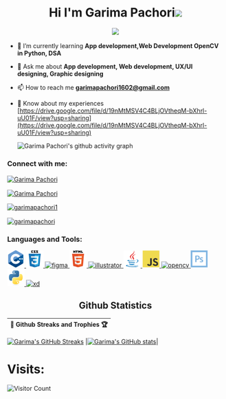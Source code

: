<h1 align="center">Hi I'm Garima Pachori<img src="https://raw.githubusercontent.com/aemmadi/aemmadi/master/wave.gif" width="30px"></h1>
<p align="center">
  <img src="https://media-exp1.licdn.com/dms/image/C5616AQH6abTt2JCyGA/profile-displaybackgroundimage-shrink_350_1400/0/1643036942944?e=2147483647&v=beta&t=K9d9xg1pLRHho9J8rVQeRc615vAMe8z722vic6IfrO4">
 </p>

<p align="left">  </p>

- 🌱 I’m currently learning **App development,Web Development OpenCV in Python, DSA**

- 💬 Ask me about **App development, Web development, UX/UI designing, Graphic designing**

- 📫 How to reach me **garimapachori1602@gmail.com**

- 📄 Know about my experiences [https://drive.google.com/file/d/19nMtMSV4C4BLjOVtheqM-bXhrl-uU01F/view?usp=sharing](https://drive.google.com/file/d/19nMtMSV4C4BLjOVtheqM-bXhrl-uU01F/view?usp=sharing)


  ![Garima Pachori's github activity graph](https://activity-graph.herokuapp.com/graph?username=garima-pachori&theme=react-dark)
<h3 align="left">Connect with me:</h3>
<p align="left">
</a>
  <a href="https://www.linkedin.com/in/garima-pachori/" target="blank"
    ><img
      align="center"
      src="https://raw.githubusercontent.com/rahuldkjain/github-profile-readme-generator/master/src/images/icons/Social/linked-in-alt.svg"
      alt="Garima Pachori"
      height="30"
      width="40"
  /></a>
 
  <a href="https://www.instagram.com/garima_pachori/" target="blank"
    ><img
      align="center"
      src="https://cdn-icons-png.flaticon.com/512/174/174855.png"
      alt="Garima Pachori"
      height="40"
      width="40"></a>

  <a href="https://twitter.com/garimapachori1" target="blank">
  <img align="center" 
  src="https://raw.githubusercontent.com/rahuldkjain/github-profile-readme-generator/master/src/images/icons/Social/twitter.svg" 
  alt="garimapachori1" 
  height="30" 
  width="40" /></a>

  <a href="https://www.codechef.com/users/garimapachori" 
  target="blank">
  <img align="center" src="https://cdn.jsdelivr.net/npm/simple-icons@3.1.0/icons/codechef.svg" 
  alt="garimapachori" 
  height="30" 
  width="40" /></a>
 
</p>
</p>

<h3 align="left">Languages and Tools:</h3>
<p align="left"> <a href="https://www.w3schools.com/cpp/" target="_blank" rel="noreferrer"> <img src="https://raw.githubusercontent.com/devicons/devicon/master/icons/cplusplus/cplusplus-original.svg" alt="cplusplus" width="40" height="40"/> </a> <a href="https://www.w3schools.com/css/" target="_blank" rel="noreferrer"> <img src="https://raw.githubusercontent.com/devicons/devicon/master/icons/css3/css3-original-wordmark.svg" alt="css3" width="40" height="40"/> </a> <a href="https://www.figma.com/" target="_blank" rel="noreferrer"> <img src="https://www.vectorlogo.zone/logos/figma/figma-icon.svg" alt="figma" width="40" height="40"/> </a> <a href="https://www.w3.org/html/" target="_blank" rel="noreferrer"> <img src="https://raw.githubusercontent.com/devicons/devicon/master/icons/html5/html5-original-wordmark.svg" alt="html5" width="40" height="40"/> </a> <a href="https://www.adobe.com/in/products/illustrator.html" target="_blank" rel="noreferrer"> <img src="https://www.vectorlogo.zone/logos/adobe_illustrator/adobe_illustrator-icon.svg" alt="illustrator" width="40" height="40"/> </a> <a href="https://www.java.com" target="_blank" rel="noreferrer"> <img src="https://raw.githubusercontent.com/devicons/devicon/master/icons/java/java-original.svg" alt="java" width="40" height="40"/> </a> <a href="https://developer.mozilla.org/en-US/docs/Web/JavaScript" target="_blank" rel="noreferrer"> <img src="https://raw.githubusercontent.com/devicons/devicon/master/icons/javascript/javascript-original.svg" alt="javascript" width="40" height="40"/> </a> <a href="https://opencv.org/" target="_blank" rel="noreferrer"> <img src="https://www.vectorlogo.zone/logos/opencv/opencv-icon.svg" alt="opencv" width="40" height="40"/> </a> <a href="https://www.photoshop.com/en" target="_blank" rel="noreferrer"> <img src="https://raw.githubusercontent.com/devicons/devicon/master/icons/photoshop/photoshop-line.svg" alt="photoshop" width="40" height="40"/> </a> <a href="https://www.python.org" target="_blank" rel="noreferrer"> <img src="https://raw.githubusercontent.com/devicons/devicon/master/icons/python/python-original.svg" alt="python" width="40" height="40"/> </a> <a href="https://www.adobe.com/products/xd.html" target="_blank" rel="noreferrer"> <img src="https://cdn.worldvectorlogo.com/logos/adobe-xd.svg" alt="xd" width="40" height="40"/> </a> </p>


<h2 align="center">Github Statistics </h2>

|🎯 Github Streaks and Trophies 🏆|
|----------------------------------|
[![Garima's GitHub Streaks](https://github-readme-streak-stats.herokuapp.com/?user=garima-pachori&theme=midnight-purple&hide_border=true)](https://github.com/garima-pachori)
|[![Garima's GitHub stats](https://github-readme-stats.vercel.app/api?username=garima-pachori&show_icons=true&theme=midnight-purple&hide_title=true)](https://github.com/garima-pachori)|
</p>
<h1 >Visits: </h1> 

![Visitor Count](https://profile-counter.glitch.me/garima-pachori/count.svg)
